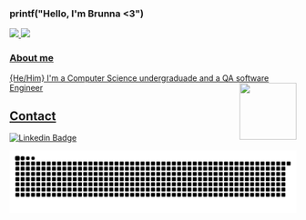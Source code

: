 ### printf("Hello, I'm Brunna <3")  
<div>
<a href="https://github.com/bbrecht02">
  <img height="180em" src="https://github-readme-stats-eight-theta.vercel.app/api?username=bbrecht02&show_icons=true&theme=dracula&include_all_commits=true&count_private=true"/>
  <img height="180em" src="https://github-readme-stats-eight-theta.vercel.app/api/top-langs/?username=bbrecht02&layout=compact&langs_count=8&theme=dracula"/>
</div>

### About me
{He/Him}
I'm a Computer Science undergraduade and a QA software Engineer
<img align="right" src="https://media.giphy.com/media/LmNwrBhejkK9EFP504/giphy.gif" width="100" height="100">

## Contact
[![Linkedin Badge](https://img.shields.io/badge/-LinkedIn-blue?style=flat-square&logo=Linkedin&logoColor=white&link=https://www.linkedin.com/in/bennyson-brecht/)](https://www.linkedin.com/in/bennyson-brecht/)
  
  ![Snake animation](https://github.com/bbrecht02/bbrecht02/blob/output/github-contribution-grid-snake.svg)
